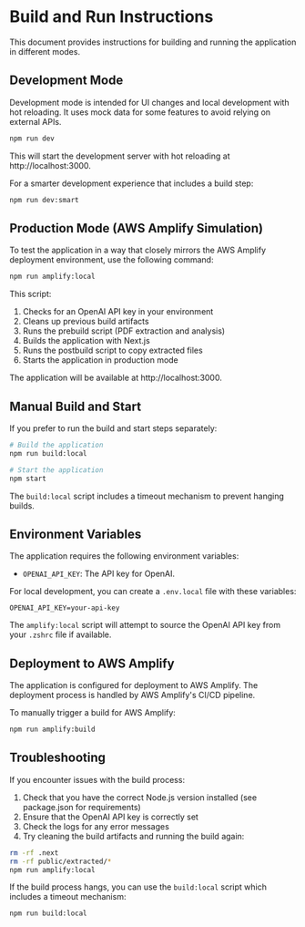 # Build and Run Instructions

This document provides instructions for building and running the application in different modes.

## Development Mode

Development mode is intended for UI changes and local development with hot reloading. It uses mock data for some features to avoid relying on external APIs.

```bash
npm run dev
```

This will start the development server with hot reloading at http://localhost:3000.

For a smarter development experience that includes a build step:

```bash
npm run dev:smart
```

## Production Mode (AWS Amplify Simulation)

To test the application in a way that closely mirrors the AWS Amplify deployment environment, use the following command:

```bash
npm run amplify:local
```

This script:
1. Checks for an OpenAI API key in your environment
2. Cleans up previous build artifacts
3. Runs the prebuild script (PDF extraction and analysis)
4. Builds the application with Next.js
5. Runs the postbuild script to copy extracted files
6. Starts the application in production mode

The application will be available at http://localhost:3000.

## Manual Build and Start

If you prefer to run the build and start steps separately:

```bash
# Build the application
npm run build:local

# Start the application
npm start
```

The `build:local` script includes a timeout mechanism to prevent hanging builds.

## Environment Variables

The application requires the following environment variables:

- `OPENAI_API_KEY`: The API key for OpenAI.

For local development, you can create a `.env.local` file with these variables:

```
OPENAI_API_KEY=your-api-key
```

The `amplify:local` script will attempt to source the OpenAI API key from your `.zshrc` file if available.

## Deployment to AWS Amplify

The application is configured for deployment to AWS Amplify. The deployment process is handled by AWS Amplify's CI/CD pipeline.

To manually trigger a build for AWS Amplify:

```bash
npm run amplify:build
```

## Troubleshooting

If you encounter issues with the build process:

1. Check that you have the correct Node.js version installed (see package.json for requirements)
2. Ensure that the OpenAI API key is correctly set
3. Check the logs for any error messages
4. Try cleaning the build artifacts and running the build again:

```bash
rm -rf .next
rm -rf public/extracted/*
npm run amplify:local
```

If the build process hangs, you can use the `build:local` script which includes a timeout mechanism:

```bash
npm run build:local
```
